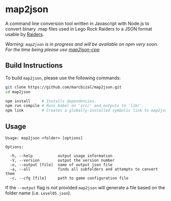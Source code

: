 # map2json
A command line conversion tool written in Javascript with Node.js to convert binary .map files used in Lego Rock Raiders to a JSON format usable by [Raiders](https://github.com/marcbizal/Raiders).

*Warning: `map2json` is in progress and will be available on npm very soon. For the time being please use [map2json-cpp](https://github.com/marcbizal/map2json-cpp)*

## Build Instructions
To build `map2json`, please use the following commands:

```bash
git clone https://github.com/marcbizal/map2json.git
cd map2json

npm install     # Installs dependencies.
npm run compile # Runs babel on 'src/' and outputs to 'lib/'.
npm link        # Creates a globally-installed symbolic link to map2json.
```

## Usage
```
Usage: map2json <folder> [options]

Options:

  -h, --help           output usage information
  -V, --version        output the version number
  -o, --output [file]  name of output json file
  -a, --all            finds all subfolders and attempts to convert them
  -c, --cfg [file]     path to game configuration file
```

If the `--output` flag is not provided `map2json` will generate a file based on the folder name (i.e. `Level05.json`).
